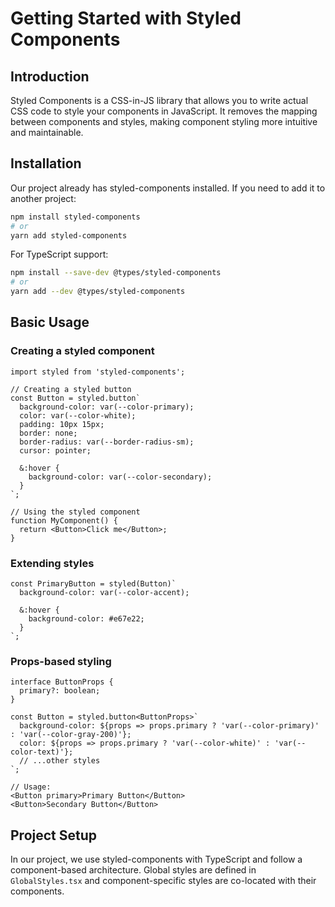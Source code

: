 # Getting Started with Styled Components

## Introduction

Styled Components is a CSS-in-JS library that allows you to write actual CSS code to style your components in JavaScript. It removes the mapping between components and styles, making component styling more intuitive and maintainable.

## Installation

Our project already has styled-components installed. If you need to add it to another project:

```bash
npm install styled-components
# or
yarn add styled-components
```

For TypeScript support:

```bash
npm install --save-dev @types/styled-components
# or
yarn add --dev @types/styled-components
```

## Basic Usage

### Creating a styled component

```tsx
import styled from 'styled-components';

// Creating a styled button
const Button = styled.button`
  background-color: var(--color-primary);
  color: var(--color-white);
  padding: 10px 15px;
  border: none;
  border-radius: var(--border-radius-sm);
  cursor: pointer;
  
  &:hover {
    background-color: var(--color-secondary);
  }
`;

// Using the styled component
function MyComponent() {
  return <Button>Click me</Button>;
}
```

### Extending styles

```tsx
const PrimaryButton = styled(Button)`
  background-color: var(--color-accent);
  
  &:hover {
    background-color: #e67e22;
  }
`;
```

### Props-based styling

```tsx
interface ButtonProps {
  primary?: boolean;
}

const Button = styled.button<ButtonProps>`
  background-color: ${props => props.primary ? 'var(--color-primary)' : 'var(--color-gray-200)'};
  color: ${props => props.primary ? 'var(--color-white)' : 'var(--color-text)'};
  // ...other styles
`;

// Usage:
<Button primary>Primary Button</Button>
<Button>Secondary Button</Button>
```

## Project Setup

In our project, we use styled-components with TypeScript and follow a component-based architecture. Global styles are defined in `GlobalStyles.tsx` and component-specific styles are co-located with their components.
